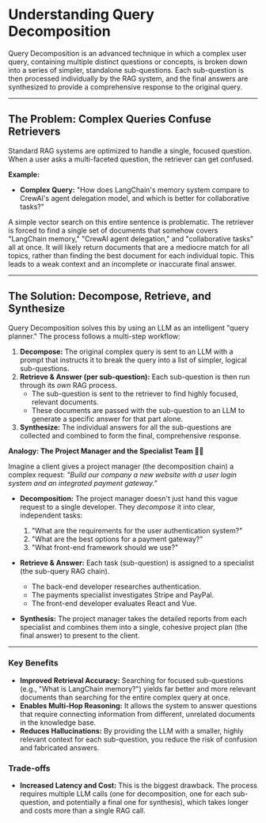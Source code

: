 # Understanding Query Decomposition

Query Decomposition is an advanced technique in which a complex user query, containing multiple distinct questions or concepts, is broken down into a series of simpler, standalone sub-questions. Each sub-question is then processed individually by the RAG system, and the final answers are synthesized to provide a comprehensive response to the original query.

---

## The Problem: Complex Queries Confuse Retrievers

Standard RAG systems are optimized to handle a single, focused question. When a user asks a multi-faceted question, the retriever can get confused.

**Example:**
- **Complex Query:** "How does LangChain's memory system compare to CrewAI's agent delegation model, and which is better for collaborative tasks?"

A simple vector search on this entire sentence is problematic. The retriever is forced to find a single set of documents that somehow covers "LangChain memory," "CrewAI agent delegation," and "collaborative tasks" all at once. It will likely return documents that are a mediocre match for all topics, rather than finding the best document for each individual topic. This leads to a weak context and an incomplete or inaccurate final answer.

---

## The Solution: Decompose, Retrieve, and Synthesize

Query Decomposition solves this by using an LLM as an intelligent "query planner." The process follows a multi-step workflow:

1.  **Decompose:** The original complex query is sent to an LLM with a prompt that instructs it to break the query into a list of simpler, logical sub-questions.
2.  **Retrieve & Answer (per sub-question):** Each sub-question is then run through its *own* RAG process.
    -   The sub-question is sent to the retriever to find highly focused, relevant documents.
    -   These documents are passed with the sub-question to an LLM to generate a specific answer for that part alone.
3.  **Synthesize:** The individual answers for all the sub-questions are collected and combined to form the final, comprehensive response.

**Analogy: The Project Manager and the Specialist Team 🧑‍💼**

Imagine a client gives a project manager (the decomposition chain) a complex request: *"Build our company a new website with a user login system and an integrated payment gateway."*

-   **Decomposition:** The project manager doesn't just hand this vague request to a single developer. They *decompose* it into clear, independent tasks:
    1.  "What are the requirements for the user authentication system?"
    2.  "What are the best options for a payment gateway?"
    3.  "What front-end framework should we use?"

-   **Retrieve & Answer:** Each task (sub-question) is assigned to a specialist (the sub-query RAG chain).
    -   The back-end developer researches authentication.
    -   The payments specialist investigates Stripe and PayPal.
    -   The front-end developer evaluates React and Vue.

-   **Synthesis:** The project manager takes the detailed reports from each specialist and combines them into a single, cohesive project plan (the final answer) to present to the client.

---

### Key Benefits

* **Improved Retrieval Accuracy:** Searching for focused sub-questions (e.g., "What is LangChain memory?") yields far better and more relevant documents than searching for the entire complex query at once.
* **Enables Multi-Hop Reasoning:** It allows the system to answer questions that require connecting information from different, unrelated documents in the knowledge base.
* **Reduces Hallucinations:** By providing the LLM with a smaller, highly relevant context for each sub-question, you reduce the risk of confusion and fabricated answers.

### Trade-offs

* **Increased Latency and Cost:** This is the biggest drawback. The process requires multiple LLM calls (one for decomposition, one for each sub-question, and potentially a final one for synthesis), which takes longer and costs more than a single RAG call.